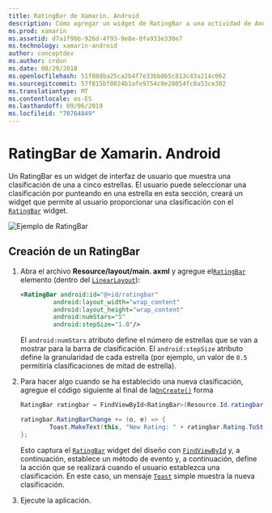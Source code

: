 ```yaml
---
title: RatingBar de Xamarin. Android
description: Cómo agregar un widget de RatingBar a una actividad de Android.
ms.prod: xamarin
ms.assetid: d7a1f9bb-926d-4f93-9e8e-0fa933e330e7
ms.technology: xamarin-android
author: conceptdev
ms.author: crdun
ms.date: 08/29/2018
ms.openlocfilehash: 51f88dba25ca2b4f7e33bb8b5c813c43a214c062
ms.sourcegitcommit: 57f815bf0024b1afe9754c0e28054fc0a53ce302
ms.translationtype: MT
ms.contentlocale: es-ES
ms.lasthandoff: 09/06/2019
ms.locfileid: "70764849"
---
```

# <a name="xamarinandroid-ratingbar"></a>RatingBar de Xamarin. Android

Un RatingBar es un widget de interfaz de usuario que muestra una clasificación de una a cinco estrellas. El usuario puede seleccionar una clasificación por punteando en una estrella en esta sección, creará un widget que permite al usuario proporcionar una clasificación con el [`RatingBar`](xref:Android.Widget.RatingBar) widget.

![Ejemplo de RatingBar](ratingbar-images/01-ratingbar.png)

## <a name="creating-a-ratingbar"></a>Creación de un RatingBar

1. Abra el archivo **Resource/layout/main. axml** y agregue el[`RatingBar`](xref:Android.Widget.RatingBar)
   elemento (dentro del [`LinearLayout`](xref:Android.Widget.LinearLayout)):

   ```xml
   <RatingBar android:id="@+id/ratingbar"
            android:layout_width="wrap_content"
            android:layout_height="wrap_content"
            android:numStars="5"
            android:stepSize="1.0"/>
   ```

   El `android:numStars` atributo define el número de estrellas que se van a mostrar para la barra de clasificación. El `android:stepSize` atributo define la granularidad de cada estrella (por ejemplo, un valor de `0.5` permitiría clasificaciones de mitad de estrella).

2. Para hacer algo cuando se ha establecido una nueva clasificación, agregue el código siguiente al final de la[`OnCreate()`](xref:Android.App.Activity.OnCreate*)
   forma

    ```csharp
    RatingBar ratingbar = FindViewById<RatingBar>(Resource.Id.ratingbar);

    ratingbar.RatingBarChange += (o, e) => {
            Toast.MakeText(this, "New Rating: " + ratingbar.Rating.ToString (), ToastLength.Short).Show ();
    };
    ```

    Esto captura el [`RatingBar`](xref:Android.Widget.RatingBar) widget del diseño con [`FindViewById`](xref:Android.App.Activity.FindViewById*) y, a continuación, establece un método de evento y, a continuación, define la acción que se realizará cuando el usuario establezca una clasificación. En este caso, un mensaje [`Toast`](xref:Android.Widget.Toast) simple muestra la nueva clasificación.

3. Ejecute la aplicación.
